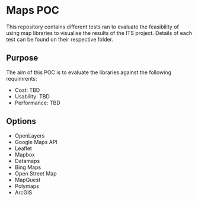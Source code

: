 # Maps POC

This repository contains different tests ran to evaluate the feasibility of using map libraries to visualise the results of the ITS project. Details of each test can be found on their respective folder.

## Purpose

The aim of this POC is to evaluate the libraries against the following requimrents:

- Cost: TBD
- Usability: TBD
- Performance: TBD

## Options

- OpenLayers
- Google Maps API
- Leaflet
- Mapbox
- Datamaps
- Bing Maps
- Open Street Map
- MapQuest
- Polymaps
- ArcGIS
